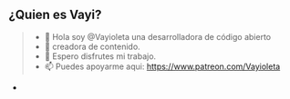 ## ¿Quien es Vayi?
> - 👋 Hola soy @Vayioleta una desarrolladora de código abierto
> - 🌱 creadora de contenido. 
> - 💞️ Espero disfrutes mi trabajo. 
> - 📫 Puedes apoyarme aqui: https://www.patreon.com/Vayioleta
- 
<!---
Vayioleta/Vayioleta is a ✨ special ✨ repository because its `README.md` (this file) appears on your GitHub profile.
You can click the Preview link to take a look at your changes.
--->

